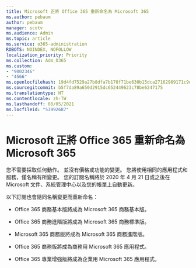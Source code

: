 ```yaml
---
title: Microsoft 正將 Office 365 重新命名為 Microsoft 365
ms.author: pebaum
author: pebaum
manager: scotv
ms.audience: Admin
ms.topic: article
ms.service: o365-administration
ROBOTS: NOINDEX, NOFOLLOW
localization_priority: Priority
ms.collection: Adm_O365
ms.custom:
- "9002346"
- "4566"
ms.openlocfilehash: 19d4fd7529a27b8dfa7b178f71be630b15dca27162969171c9d0f3bbf820d983
ms.sourcegitcommit: b5f7da89a650d2915dc652449623c78be6247175
ms.translationtype: HT
ms.contentlocale: zh-TW
ms.lasthandoff: 08/05/2021
ms.locfileid: "53992687"
---
```

# <a name="microsoft-is-renaming-office-365-to-microsoft-365"></a>Microsoft 正將 Office 365 重新命名為 Microsoft 365

您不需要採取任何動作。 並沒有價格或功能的變更。 您將使用相同的應用程式和服務，僅名稱有所變更。 您的訂閱名稱將於 2020 年 4 月 21 日或之後在 Microsoft 文件、系統管理中心以及您的帳單上自動更新。

以下訂閱也會隨同名稱變更而重新命名：

- Office 365 商務基本版將成為 Microsoft 365 商務基本版。

- Office 365 商務進階版將成為 Microsoft 365 商務標準版。

- Microsoft 365 商務版將成為 Microsoft 365 商務進階版。

- Office 365 商務版將成為商務用 Microsoft 365 應用程式。

- Office 365 專業增強版將成為企業用 Microsoft 365 應用程式。
